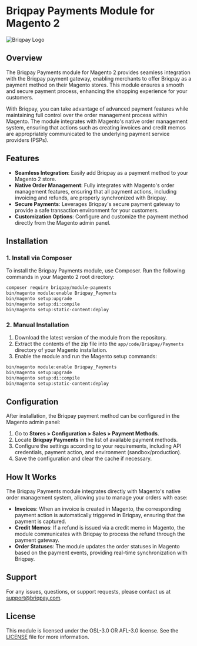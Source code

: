 # Briqpay Payments Module for Magento 2

![Briqpay Logo](https://cdn.briqpay.com/briqpay.com/Briqpay_Payments_Unleashed_91c02b1b26/Briqpay_Payments_Unleashed_91c02b1b26.svg) <!-- Replace with actual logo URL if available -->

## Overview

The Briqpay Payments module for Magento 2 provides seamless integration with the Briqpay payment gateway, enabling merchants to offer Briqpay as a payment method on their Magento stores. This module ensures a smooth and secure payment process, enhancing the shopping experience for your customers.

With Briqpay, you can take advantage of advanced payment features while maintaining full control over the order management process within Magento. The module integrates with Magento's native order management system, ensuring that actions such as creating invoices and credit memos are appropriately communicated to the underlying payment service providers (PSPs).

## Features

- **Seamless Integration**: Easily add Briqpay as a payment method to your Magento 2 store.
- **Native Order Management**: Fully integrates with Magento's order management features, ensuring that all payment actions, including invoicing and refunds, are properly synchronized with Briqpay.
- **Secure Payments**: Leverages Briqpay's secure payment gateway to provide a safe transaction environment for your customers.
- **Customization Options**: Configure and customize the payment method directly from the Magento admin panel.

## Installation

### 1. Install via Composer

To install the Briqpay Payments module, use Composer. Run the following commands in your Magento 2 root directory:

```bash
composer require briqpay/module-payments
bin/magento module:enable Briqpay_Payments
bin/magento setup:upgrade
bin/magento setup:di:compile
bin/magento setup:static-content:deploy
```

### 2. Manual Installation

1. Download the latest version of the module from the repository.
2. Extract the contents of the zip file into the `app/code/Briqpay/Payments` directory of your Magento installation.
3. Enable the module and run the Magento setup commands:

```bash
bin/magento module:enable Briqpay_Payments
bin/magento setup:upgrade
bin/magento setup:di:compile
bin/magento setup:static-content:deploy
```

## Configuration

After installation, the Briqpay payment method can be configured in the Magento admin panel:

1. Go to **Stores > Configuration > Sales > Payment Methods**.
2. Locate **Briqpay Payments** in the list of available payment methods.
3. Configure the settings according to your requirements, including API credentials, payment action, and environment (sandbox/production).
4. Save the configuration and clear the cache if necessary.

## How It Works

The Briqpay Payments module integrates directly with Magento's native order management system, allowing you to manage your orders with ease:

- **Invoices**: When an invoice is created in Magento, the corresponding payment action is automatically triggered in Briqpay, ensuring that the payment is captured.
- **Credit Memos**: If a refund is issued via a credit memo in Magento, the module communicates with Briqpay to process the refund through the payment gateway.
- **Order Statuses**: The module updates the order statuses in Magento based on the payment events, providing real-time synchronization with Briqpay.

## Support

For any issues, questions, or support requests, please contact us at [support@briqpay.com](mailto:support@briqpay.com).

## License

This module is licensed under the OSL-3.0 OR AFL-3.0 license. See the [LICENSE](LICENSE) file for more information.
